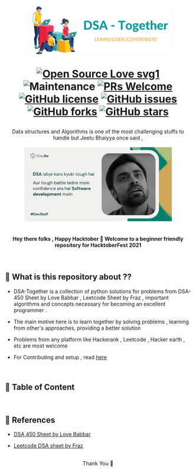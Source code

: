 <h1 align = "center">

<img width="400" src="dsa-together.png" alt="Algorithms">


[![Open Source Love svg1](https://badges.frapsoft.com/os/v1/open-source.svg?v=103)](https://github.com/ellerbrock/open-source-badges/)
![Maintenance](https://img.shields.io/maintenance/yes/2021)
[![PRs Welcome](https://img.shields.io/badge/PRs-welcome-brightgreen.svg?style=flat-square)](http://makeapullrequest.com)
<a href="https://github.com/dsrao711/DSA-Together-HacktoberFest/blob/main/LICENSE.md"><img alt="GitHub license" src="https://img.shields.io/github/license/dsrao711/DSA-Together-HacktoberFest"></a>
<a href="https://github.com/dsrao711/DSA-Together-HacktoberFest/issues"><img alt="GitHub issues" src="https://img.shields.io/github/issues/dsrao711/DSA-Together-HacktoberFest"></a>
<a href="https://github.com/dsrao711/DSA-Together-HacktoberFest/network"><img alt="GitHub forks" src="https://img.shields.io/github/forks/dsrao711/DSA-Together-HacktoberFest"></a>
<a href="https://github.com/dsrao711/DSA-Together-HacktoberFest/stargazers"><img alt="GitHub stars" src="https://img.shields.io/github/stars/dsrao711/DSA-Together-HacktoberFest"></a>


</h1>

<p align = "center"> 
Data structures and Algorithms is one of the most challenging stuffs to handle but Jeetu Bhaiyya once said , 
<br>
<br>
<img width="400" src="dsa-tough.jpeg" alt="Algorithms" align = "center">
</p>

<h1 align = "center" > </h1>

<h4 align = "center" > Hey there folks , Happy Hacktober 🎃  Welcome to a beginner friendly repository for HacktoberFest 2021  </h4>

<br>

## 🍁 What is this repository about ??

- DSA-Together is a collection of python solutions for problems from DSA-450 Sheet by Love Babbar , Leetcode Sheet by Fraz , important algorithms and  concepts necessary for becoming an excellent programmer . 

- The main motive here is to learn together by solving problems , learning from other's approaches,  providing a better solution 

- Problems from any platform like Hackerank , Leetcode , Hacker earth , etc are most welcome

- For Contributing and setup , read <a href = "/CONTRIBUTING.md"> here</a>


<br>

## 🍁 Table of Content

<br>

## 🍁 References

- <a href = "https://docs.google.com/spreadsheets/d/1FMdN_OCfOI0iAeDlqswCiC2DZzD4nPsb/edit?usp=drive_web&ouid=116716825879285817121&dls=true"> DSA 450 Sheet by Love Babbar</a>

-  <a href = "https://docs.google.com/spreadsheets/d/1-wKcV99KtO91dXdPkwmXGTdtyxAfk1mbPXQg81R9sFE/edit#gid=0"> Leetcode DSA sheet by Fraz </a>

<br>



<div style = "display : flex ; justify-content : center ; align-items : center">
Thank You 🎃
<div>
